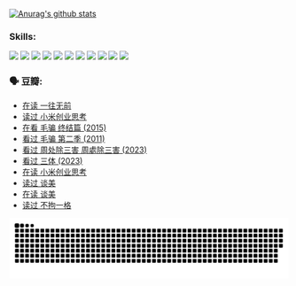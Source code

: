 
[![Anurag's github stats](https://github-readme-stats.vercel.app/api?username=w940853815)](https://github.com/anuraghazra/github-readme-stats)

### Skills:

<code><img height="32" src="https://cdn.jsdelivr.net/npm/simple-icons@v5/icons/python.svg"></code>
<code><img height="32" src="https://cdn.jsdelivr.net/npm/simple-icons@v5/icons/javascript.svg"></code>
<code><img height="32" src="https://cdn.jsdelivr.net/npm/simple-icons@v5/icons/django.svg"></code>
<code><img height="32" src="https://cdn.jsdelivr.net/npm/simple-icons@v5/icons/flask.svg"></code>
<code><img height="32" src="https://cdn.jsdelivr.net/npm/simple-icons@v5/icons/vuetify.svg"></code>
<code><img height="32" src="https://cdn.jsdelivr.net/npm/simple-icons@v5/icons/git.svg"></code>
<code><img height="32" src="https://cdn.jsdelivr.net/npm/simple-icons@v5/icons/docker.svg"></code>
<code><img height="32" src="https://cdn.jsdelivr.net/npm/simple-icons@v5/icons/postgresql.svg"></code>
<code><img height="32" src="https://cdn.jsdelivr.net/npm/simple-icons@v5/icons/elasticsearch.svg"></code>
<code><img height="32" src="https://cdn.jsdelivr.net/npm/simple-icons@v5/icons/macos.svg"></code>
<code><img height="32" src="https://cdn.jsdelivr.net/npm/simple-icons@v5/icons/linux.svg"></code>

### 🗣 豆瓣:

<!-- DOUBAN-ACTIVITIES:START -->
- [在读 一往无前](https://www.douban.com/people/136069238/status/4590507310/?_i=15055418)
- [读过 小米创业思考](https://www.douban.com/people/136069238/status/4590506983/?_i=15055418)
- [在看 毛骗 终结篇‎ (2015)](https://www.douban.com/people/136069238/status/4581971924/?_i=15055419)
- [看过 毛骗 第二季‎ (2011)](https://www.douban.com/people/136069238/status/4581971810/?_i=15055419)
- [看过 周处除三害 周處除三害‎ (2023)](https://www.douban.com/people/136069238/status/4575646701/?_i=15055419)
- [看过 三体‎ (2023)](https://www.douban.com/people/136069238/status/4574263039/?_i=15055419)
- [在读 小米创业思考](https://www.douban.com/people/136069238/status/4572047905/?_i=15055419)
- [读过 谈美](https://www.douban.com/people/136069238/status/4572047629/?_i=15055419)
- [在读 谈美](https://www.douban.com/people/136069238/status/4560861771/?_i=15055419)
- [读过 不拘一格](https://www.douban.com/people/136069238/status/4560861445/?_i=15055419)
<!-- DOUBAN-ACTIVITIES:END -->


![Snake animation](https://raw.githubusercontent.com/w940853815/w940853815/output/github-contribution-grid-snake.svg)

<!--
**w940853815/w940853815** is a ✨ _special_ ✨ repository because its `README.md` (this file) appears on your GitHub profile.

Here are some ideas to get you started:

- 🔭 I’m currently working on ...
- 🌱 I’m currently learning ...
- 👯 I’m looking to collaborate on ...
- 🤔 I’m looking for help with ...
- 💬 Ask me about ...
- 📫 How to reach me: ...
- 😄 Pronouns: ...
- ⚡ Fun fact: ...
-->
